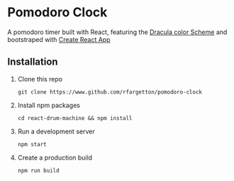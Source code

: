 # Pomodoro Clock

A pomodoro timer built with React, featuring the [Dracula color Scheme](https://github.com/dracula/dracula-theme) and bootstraped with [Create React App](https://github.com/facebook/create-react-app)

## Installation

1. Clone this repo
    ```
    git clone https://www.github.com/rfargetton/pomodoro-clock
    ``` 
2. Install npm packages
    ```
    cd react-drum-machine && npm install
    ```
3. Run a development server
    ```
    npm start
    ```
4. Create a production build
    ```
    npm run build
    ```


